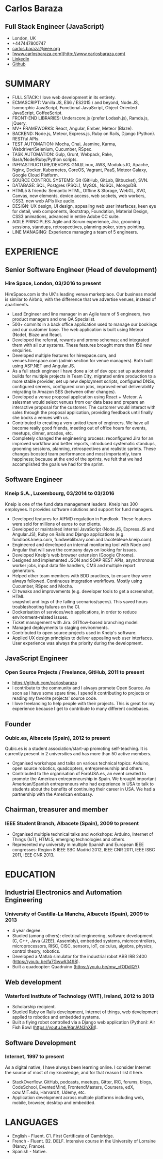 # Carlos Baraza
## Full Stack Engineer (JavaScript)
* London, UK
* +447447800747
* carlos.baraza@ieee.org
* [www.carlosbaraza.com](http://www.carlosbaraza.com)
* [LinkedIn](https://ie.linkedin.com/pub/carlos-baraza-haro/40/46/2b/en)
* [Github](https://github.com/carlosbaraza)


# SUMMARY

* FULL STACK: I love web development in its entirety.
* ECMASCRIPT: Vanilla JS, ES6 / ES2015 / and beyond, Node.JS,
  Isomorphic JavaScript, Functional JavaScript,
  Object Oriented JavaScript, CoffeeScript.
* FRONT-END LIBRARIES: Underscore.js (prefer Lodash.js), Ramda.js, jQuery.
* MV* FRAMEWORKS: React, Angular, Ember, Meteor (Blaze).
* BACKEND: Node.js, Meteor, Express.js, Ruby on Rails, Django (Python).
  RESTful APIs.
* TEST AUTOMATION: Mocha, Chai, Jasmine, Karma, Webdriver/Selenium,
  Cucumber, RSpec.
* TASK AUTOMATION: Gulp, Grunt, Webpack, Rake, Bash/Node/Ruby/Python scripts.
* INFRASTRUCTURE/DEVOPS: GNU/Linux, AWS, Modulus.IO, Apache, Nginx,
  Docker, Kubernetes, CoreOS, Vagrant, PaaS, Meteor Galaxy,
  Google Cloud Platform.
* SOURCE CONTROL SYSTEMS: Git (GitHub, GitLab, Bitbucket), SVN.
* DATABASE: SQL, Postgres (PSQL), MySQL, NoSQL, MongoDB.
* HTML5 & friends: Semantic HTML, Offline & Storage, WebGL, SVG, Canvas,
  new elements, device access, web sockets, web workers, CSS3, new web APIs
  like audio.
* DESIGN: UX design, UI design, appealing web user interfaces, keen eye for
  detail, web components, Bootstrap, Foundation, Material Design,
  CSS3 animations, advanced in entire Adobe CC suite.
* AGILE PRINCIPLES: Agile and Scrum experience, Jira,
  grooming sessions, standups, retrospectives, planning poker,
  story pointing.
* LINE MANAGING: Experience managing a team of 5 engineers.


# EXPERIENCE

## Senior Software Engineer (Head of development)
### Hire Space, London, 03/2016 to present
HireSpace.com is the UK's leading venue marketplace. Our business model is
similar to Airbnb, with the difference that we advertise venues, instead of
apartments.
* Lead Engineer and line manager in an Agile team of 5 engineers,
  two product managers and one QA Specialist.
* 500+ commits in a back office application used to manage our bookings
  and our customer base. The web application is built using Meteor (Node),
  Blaze and React.
* Developed the referral, rewards and promo schemas; and integrated them with
  all our systems. These features brought more than 150 new enquiries.
* Developed multiple features for hirespace.com, and venues.hirespace.com
  (admin section for venue managers). Both built using ASP.NET and Angular.JS.
* As a full stack engineer I have done a lot of dev ops: set up automated builds
  for multiple projects in Team City, migrated entire production to a more
  stable provider, set up new deployment scripts, configured DNSs,
  configured servers, configured cron jobs, improved email deliverability
  migrating to Amazon SES (between other changes).
* Developed a venue proposal application using React + Meteor. A salesman would
  select venues from our data base and prepare an interactive proposal
  for the customer. The customer would interact with sales through
  the proposal application, providing feedback until finally she books a
  venues with us.
* Contributed to creating a very united team of engineers. We have
  all become really good friends, meeting out of office hours
  for events, meetups, dinner, arcades, etc.
* Completely changed the engineering process: reconfigured Jira for an
  improved workflow and better reports, introduced systematic standups,
  grooming sessions, planning, retrospectives and realistic sprints.
  These changes boosted team performance and most importantly,
  team happiness; because at the end of the sprints, we felt that we
  had accomplished the goals we had for the sprint.

## Software Engineer
### Kneip S.A., Luxembourg, 03/2014 to 03/2016
Kneip is one of the fund data management leaders. Kneip has 300
employees. It provides software solutions and support for fund managers.
* Developed features for AIFMD regulation in Fundlook. These features were
  sold for millions of euros to our clients.
* Developed or maintained internal JavaScript (Node.JS, Express.JS and
  Angular.JS), Ruby on Rails and Django applications (e.g. fundlook.kneip.com,
  fundweblibrary.com and lacotebleue.kneip.com).
* Engineered and developed an internal monitoring tool with Node and Angular
  that will save the company days on looking for issues.
* Developed Kneip's web browser extension (Google Chrome).
* Designed and implemented JSON and SOAP REST APIs, asynchronous worker jobs,
  input data file handlers, CMS and multiple report generators.
* Helped other team members with BDD practices, to ensure they were always
  followed. Continuous integration workflows. Mostly using Cucumber, RSpec and
  Mocha.
* CI tweaks and improvements (e.g. developer tools to get a screenshot, HTML  
  snapshot and logs of the failing scenarios/specs). This saved hours
  troubleshooting failures on the CI.
* Dockerisation of services/web applications, in order to reduce
  environment-related issues.
* Ticket management with Jira. GITflow-based branching model.
* Managed deployments to staging environments.
* Contributed to open source projects used in Kneip's software.
* Applied UX design principles to deliver appealing web user interfaces. User
  experience was always the priority during the development.

## JavaScript Engineer
### Open Source Projects / Freelance, GitHub, 2011 to present
* https://github.com/carlosbaraza
* I contribute to the community and I always promote Open Source. As soon as
  I have some spare time, I spend it contributing to projects or reading my
  favorite projects' source code.
* I love freelancing to help people with their projects. This is great for my
  experience because I get to contribute to many different codebases.

## Founder
### Qubic.es, Albacete (Spain), 2012 to present
Qubic.es is a student association/start-up promoting self-teaching. It is
currently present in 2 universities and has more than 50 active members.
* Organised workshops and talks on various technical topics: Arduino, open
  source robotics, quadcopters, entrepreneurship and others.
* Contributed to the organisation of ForoUSA.es, an event created to
  promote the American entrepreneurship in Spain. We brought important
  American/Spanish entrepreneurs who had experience in USA to talk to students
  about the benefits of continuing their career in USA. We had a partnership
  with the American embassy.

## Chairman, treasurer and member
### IEEE Student Branch, Albacete (Spain), 2009 to present
* Organised multiple technical talks and workshops: Arduino,
  Internet of Things (IoT), HTML5, emerging technologies and others.
* Represented my university in multiple Spanish and European IEEE congresses:
  Region 8 IEEE SBC Madrid 2012, IEEE CNR 2011, IEEE ISBC 2011, IEEE CNR 2013.


# EDUCATION

## Industrial Electronics and Automation Engineering
### University of Castilla-La Mancha, Albacete (Spain), 2009 to 2013
* 4 year degree.
* Studied (among others): electrical engineering, software development (C, C++,
  Java (J2EE), Assembly), embedded systems, microcontrollers, microprocessors,
  RISC, CISC, sensors, IoT, calculus, algebra, physics, control theory,
  robotics.
* Developed a Matlab simulator for the industrial robot ABB IRB 2400
  (https://youtu.be/fa7GwwA3498).
* Built a quadcopter: Quadruino (https://youtu.be/mw_cfODdlQY).

## Web development
### Waterford Institute of Technology (WIT), Ireland, 2012 to 2013
* Scholarship recipient.
* Studied Ruby on Rails development, Internet of things, web development
  applied to robotics and embedded systems.
* Built a flying robot controlled via a Django web application (Python): Air
  Fish Bowl (https://youtu.be/KqrJAN3hXBI).

## Software Development
### Internet, 1997 to present
As a digital native, I have always been learning online. I consider Internet
the source of most of my knowledge, and for that reason I list it
here.
* StackOverflow, GitHub, podcasts, meetups, Gitter, IRC, forums, blogs,
  CodeSchool, EventedMind, FrontendMasters, Coursera, edX, ocw.MIT.edu,
  HarvardX, Udemy, etc.
* Application development across multiple platforms including web, mobile,
  browser, desktop and embedded.


# LANGUAGES

* English - Fluent. C1. First Certificate of Cambridge.
* French - Fluent. B2. DELF. Intensive course in the University of Lorraine (Nancy, France).
* Spanish - Native.
